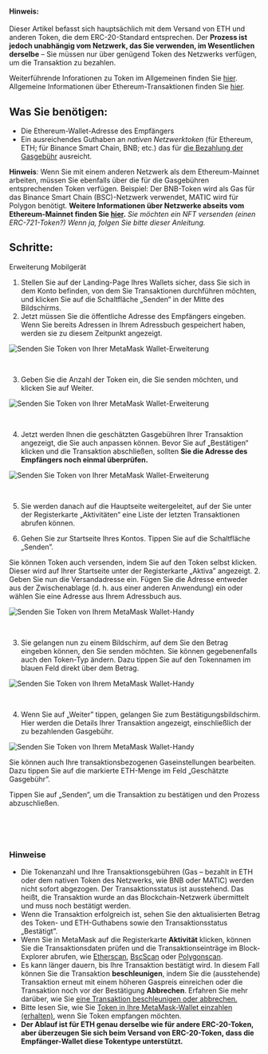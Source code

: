 
#### Hinweis:


Dieser Artikel befasst sich hauptsächlich mit dem Versand von ETH und anderen Token, die dem ERC-20-Standard entsprechen. Der **Prozess ist jedoch unabhängig vom Netzwerk, das Sie verwenden, im Wesentlichen derselbe** – Sie müssen nur über genügend Token des Netzwerks verfügen, um die Transaktion zu bezahlen.


Weiterführende Inforationen zu Token im Allgemeinen finden Sie [hier](https://support.metamask.io/hc/en-us/articles/4405497827355-User-guide-Tokens). Allgemeine Informationen über Ethereum-Transaktionen finden Sie [hier](https://support.metamask.io/hc/en-us/articles/4410741657499-User-Guide-Transactions).



Was Sie benötigen:
------------------


* Die Ethereum-Wallet-Adresse des Empfängers
* Ein ausreichendes Guthaben an *nativen Netzwerktoken* (für Ethereum, ETH; für Binance Smart Chain, BNB; etc.) das für [die Bezahlung der Gasgebühr](https://support.metamask.io/hc/en-us/articles/4404600179227-User-Guide-Gas) ausreicht.


**Hinweis**: Wenn Sie mit einem anderen Netzwerk als dem Ethereum-Mainnet arbeiten, müssen Sie ebenfalls über die für die Gasgebühren entsprechenden Token verfügen. Beispiel: Der BNB-Token wird als Gas für das Binance Smart Chain (BSC)-Netzwerk verwendet, MATIC wird für Polygon benötigt. **Weitere Informationen über Netzwerke abseits vom Ethereum-Mainnet finden Sie [hier](https://support.metamask.io/hc/en-us/articles/4404424659995-User-Guide-Custom-networks-and-sidechains).** *Sie möchten ein NFT versenden (einen ERC-721-Token?) Wenn ja, folgen Sie bitte dieser Anleitung.*


Schritte:
---------




Erweiterung Mobilgerät


1. Stellen Sie auf der Landing-Page Ihres Wallets sicher, dass Sie sich in dem Konto befinden, von dem Sie Transaktionen durchführen möchten, und klicken Sie auf die Schaltfläche „Senden“ in der Mitte des Bildschirms.
2. Jetzt müssen Sie die öffentliche Adresse des Empfängers eingeben. Wenn Sie bereits Adressen in Ihrem Adressbuch gespeichert haben, werden sie zu diesem Zeitpunkt angezeigt.


![Senden Sie Token von Ihrer MetaMask Wallet-Erweiterung](https://support.metamask.io/hc/article_attachments/10081970688667)


 


3. Geben Sie die Anzahl der Token ein, die Sie senden möchten, und klicken Sie auf Weiter.


![Senden Sie Token von Ihrer MetaMask Wallet-Erweiterung](https://support.metamask.io/hc/article_attachments/10081985074843)


 


4. Jetzt werden Ihnen die geschätzten Gasgebühren Ihrer Transaktion angezeigt, die Sie auch anpassen können. Bevor Sie auf „Bestätigen“ klicken und die Transaktion abschließen, sollten **Sie die Adresse des Empfängers noch einmal überprüfen.**


![Senden Sie Token von Ihrer MetaMask Wallet-Erweiterung](https://support.metamask.io/hc/article_attachments/10081984689179)


 


5. Sie werden danach auf die Hauptseite weitergeleitet, auf der Sie unter der Registerkarte „Aktivitäten“ eine Liste der letzten Transaktionen abrufen können.




1. Gehen Sie zur Startseite Ihres Kontos. Tippen Sie auf die Schaltfläche „Senden”.


Sie können Token auch versenden, indem Sie auf den Token selbst klicken. Dieser wird auf Ihrer Startseite unter der Registerkarte „Aktiva” angezeigt.
2. Geben Sie nun die Versandadresse ein. Fügen Sie die Adresse entweder aus der Zwischenablage (d. h. aus einer anderen Anwendung) ein oder wählen Sie eine Adresse aus Ihrem Adressbuch aus.


![Senden Sie Token von Ihrem MetaMask Wallet-Handy](https://support.metamask.io/hc/article_attachments/10082688896923)


 


3. Sie gelangen nun zu einem Bildschirm, auf dem Sie den Betrag eingeben können, den Sie senden möchten. Sie können gegebenenfalls auch den Token-Typ ändern. Dazu tippen Sie auf den Tokennamen im blauen Feld direkt über dem Betrag.


![Senden Sie Token von Ihrem MetaMask Wallet-Handy](https://support.metamask.io/hc/article_attachments/10082688018843)


 


4. Wenn Sie auf „Weiter” tippen, gelangen Sie zum Bestätigungsbildschirm. Hier werden die Details Ihrer Transaktion angezeigt, einschließlich der zu bezahlenden Gasgebühr.


![Senden Sie Token von Ihrem MetaMask Wallet-Handy](https://support.metamask.io/hc/article_attachments/10082688455451)


Sie können auch Ihre transaktionsbezogenen Gaseinstellungen bearbeiten. Dazu tippen Sie auf die markierte ETH-Menge im Feld „Geschätzte Gasgebühr”.


Tippen Sie auf „Senden”, um die Transaktion zu bestätigen und den Prozess abzuschließen.


 




 


### Hinweise


* Die Tokenanzahl und Ihre Transaktionsgebühren (Gas – bezahlt in ETH oder dem nativen Token des Netzwerks, wie BNB oder MATIC) werden nicht sofort abgezogen. Der Transaktionsstatus ist ausstehend. Das heißt, die Transaktion wurde an das Blockchain-Netzwerk übermittelt und muss noch bestätigt werden.
* Wenn die Transaktion erfolgreich ist, sehen Sie den aktualisierten Betrag des Token- und ETH-Guthabens sowie den Transaktionsstatus „Bestätigt”.
* Wenn Sie in MetaMask auf die Registerkarte **Aktivität** klicken, können Sie die Transaktionsdaten prüfen und die Transaktionseinträge im Block-Explorer abrufen, wie [Etherscan](https://etherscan.io/), [BscScan](https://bscscan.com/) oder [Polygonscan](https://polygonscan.com/).
* Es kann länger dauern, bis Ihre Transaktion bestätigt wird. In diesem Fall können Sie die Transaktion **beschleunigen**, indem Sie die (ausstehende) Transaktion erneut mit einem höheren Gaspreis einreichen oder die Transaktion noch vor der Bestätigung **Abbrechen**. Erfahren Sie mehr darüber, wie Sie [eine Transaktion beschleunigen oder abbrechen.](https://support.metamask.io/hc/en-us/articles/360015489251-How-to-Speed-Up-or-Cancel-a-Pending-Transaction#:~:text=In%20this%20case%2C%20you%20can,%2C%20simply%20select%20%22Cancel%22.)
* Bitte lesen Sie, wie Sie [Token in Ihre MetaMask-Wallet einzahlen (erhalten)](https://support.metamask.io/hc/en-us/articles/360028141672-How-to-deposit-receive-tokens-to-your-MetaMask-Wallet), wenn Sie Token empfangen möchten.
* **Der Ablauf ist für ETH genau derselbe wie für andere ERC-20-Token, aber überzeugen Sie sich beim Versand von ERC-20-Token, dass die Empfänger-Wallet diese Tokentype unterstützt.**


 

